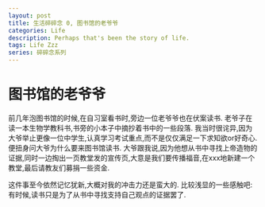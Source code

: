 ```yaml
---
layout: post
title: 生活碎碎念 0, 图书馆的老爷爷
categories: Life
description: Perhaps that's been the story of life.
tags: Life Zzz
series: 碎碎念系列
---
```


# 图书馆的老爷爷

前几年泡图书馆的时候,在自习室看书时,旁边一位老爷爷也在伏案读书. 老爷子在读一本生物学教科书,书旁的小本子中摘抄着书中的一些段落. 我当时很诧异,因为大爷举止更像一位中学生,认真学习考试重点,而不是仅仅满足一下求知欲or好奇心. 便扭身问大爷为什么要来图书馆读书. 大爷跟我说,因为他想从书中寻找上帝造物的证据,同时一边掏出一页教堂发的宣传页,大意是我们要传播福音,在xxx地新建一个教堂,最后请教友们募捐一些资金.

这件事至今依然记忆犹新,大概对我的冲击力还是蛮大的. 比较浅显的一些感触吧: 有时候,读书只是为了从书中寻找支持自己观点的证据罢了.
